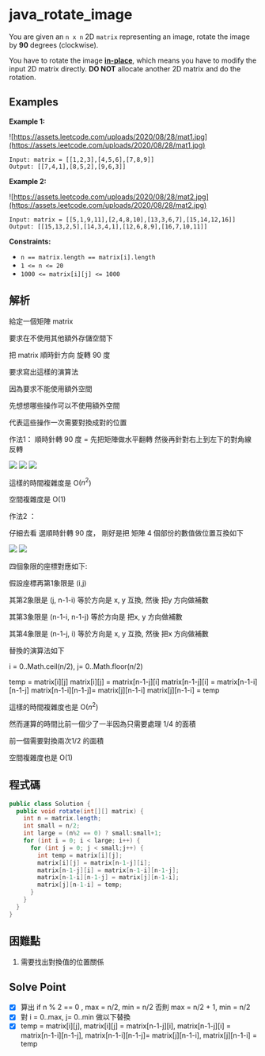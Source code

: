 # java_rotate_image

You are given an `n x n` 2D `matrix` representing an image, rotate the image by **90** degrees (clockwise).

You have to rotate the image **[in-place](https://en.wikipedia.org/wiki/In-place_algorithm)**, which means you have to modify the input 2D matrix directly. **DO NOT** allocate another 2D matrix and do the rotation.

## Examples

**Example 1:**

![https://assets.leetcode.com/uploads/2020/08/28/mat1.jpg](https://assets.leetcode.com/uploads/2020/08/28/mat1.jpg)

```
Input: matrix = [[1,2,3],[4,5,6],[7,8,9]]
Output: [[7,4,1],[8,5,2],[9,6,3]]

```

**Example 2:**

![https://assets.leetcode.com/uploads/2020/08/28/mat2.jpg](https://assets.leetcode.com/uploads/2020/08/28/mat2.jpg)

```
Input: matrix = [[5,1,9,11],[2,4,8,10],[13,3,6,7],[15,14,12,16]]
Output: [[15,13,2,5],[14,3,4,1],[12,6,8,9],[16,7,10,11]]

```

**Constraints:**

- `n == matrix.length == matrix[i].length`
- `1 <= n <= 20`
- `1000 <= matrix[i][j] <= 1000`

## 解析

給定一個矩陣 matrix 

要求在不使用其他額外存儲空間下

把 matrix 順時針方向 旋轉 90 度

要求寫出這樣的演算法

因為要求不能使用額外空間

先想想哪些操作可以不使用額外空間

代表這些操作一次需要對換成對的位置

作法1：  順時針轉 90 度 = 先把矩陣做水平翻轉  然後再針對右上到左下的對角線反轉

![](https://i.imgur.com/OaaN74Z.png)
![](https://i.imgur.com/AafcZBK.png)
![](https://i.imgur.com/HXLQOXj.png)

這樣的時間複雜度是 O($n^2$)

空間複雜度是 O(1)

作法2 ：

仔細去看 選順時針轉 90 度， 剛好是把 矩陣 4 個部份的數值做位置互換如下

![](https://i.imgur.com/n7AoCAX.png)
![](https://i.imgur.com/0xFnQDt.png)

四個象限的座標對應如下:

假設座標再第1象限是 (i,j)

其第2象限是 (j, n-1-i) 等於方向是 x, y 互換, 然後 把y 方向做補數

其第3象限是 (n-1-i, n-1-j) 等於方向是 把x, y 方向做補數

其第4象限是 (n-1-j, i) 等於方向是 x, y 互換, 然後 把x 方向做補數

替換的演算法如下

i = 0..Math.ceil(n/2), j= 0..Math.floor(n/2)

temp = matrix[i][j]
matrix[i][j] = matrix[n-1-j][i]
matrix[n-1-j][i] = matrix[n-1-i][n-1-j]
matrix[n-1-i][n-1-j]= matrix[j][n-1-i]
matrix[j][n-1-i] = temp

這樣的時間複雜度也是 O($n^2$)

然而運算的時間比前一個少了一半因為只需要處理 1/4 的面積

前一個需要對換兩次1/2 的面積

空間複雜度也是 O(1)

## 程式碼
```java
public class Solution {
  public void rotate(int[][] matrix) {
    int n = matrix.length;
    int small = n/2;
    int large = (n%2 == 0) ? small:small+1;
    for (int i = 0; i < large; i++) {
      for (int j = 0; j < small;j++) {
        int temp = matrix[i][j];
        matrix[i][j] = matrix[n-1-j][i];
        matrix[n-1-j][i] = matrix[n-1-i][n-1-j];
        matrix[n-1-i][n-1-j] = matrix[j][n-1-i];
        matrix[j][n-1-i] = temp;
      }
    }
  }
}

```
## 困難點

1. 需要找出對換值的位置關係

## Solve Point

- [x]  算出 if n % 2 == 0 , max = n/2, min = n/2 否則 max = n/2 + 1, min = n/2
- [x]  對 i = 0..max, j= 0..min 做以下替換
- [x]  temp = matrix[i][j], matrix[i][j] = matrix[n-1-j][i], matrix[n-1-j][i] = matrix[n-1-i][n-1-j], matrix[n-1-i][n-1-j]= matrix[j][n-1-i], matrix[j][n-1-i] = temp